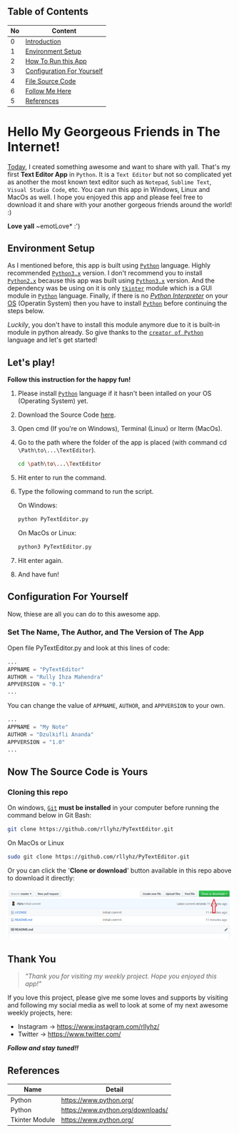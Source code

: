 
## Table of Contents

| No | Content |
| --- | --- |
| 0 | [Introduction](#introduction) |
| 1 | [Environment Setup](#env-setup) |
| 2 | [How To Run this App](#how-to-run) |
| 3 | [Configuration For Yourself](#configuration) |
| 4 | [File Source Code](#file-source-code) |
| 6 | [Follow Me Here](#follow-me) |
| 5 | [References](#references) |


<a id="introduction"></a>
# Hello My Georgeous Friends in The Internet!

[Today](# "11 December 2019"), I created something awesome and want to share with yall. That's my first **Text Editor App** in `Python`. It is a `Text Editor` but not so complicated yet as another the most known text editor such as `Notepad`, `Sublime Text`, `Visual Studio Code`, etc. You can run this app in Windows, Linux and MacOs as well. I hope you enjoyed this app and please feel free to download it and share with your another gorgeous friends around the world! :)

**Love yall** ~emotLove* :')


<a id="env-setup"></a>
## Environment Setup

As I mentioned before, this app is built using [`Python`](https://www.python.org/ "Python's Official Website") language. Highly recommended [`Python3.x`](https://docs.python.org/3/ "Python3.8") version. I don't recommend you to install [`Python2.x`](https://docs.python.org/2/ "Python 2.7.14 the last released") because this app was built using [`Python3.x`](https://docs.python.org/3/ "Python3.8") version. And the dependency was be using on it is only [`tkinter`](https://docs.python.org/3.8/library/tkinter.html "Tkinter Module") module which is a GUI module in [`Python`](https://www.python.org "Python's Official Website") language. Finally, if there is no [_Python Interpreter_](https://en.wikipedia.org/wiki/Python_(programming_language)) on your [OS](https://en.wikipedia.org/wiki/Operating_system) (Operatin System) then you have to install [`Python`](https://www.python.org/downloads/ "Download Here Now!") before continuing the steps below.

_Luckily_, you don't have to install this module anymore due to it is built-in module in python already. So give thanks to the [`creator of Python`](https://en.wikipedia.org/wiki/Python_(programming_language) "Created by Guido van Rossum") language and let's get started!

<a id="how-to-run"></a>
## Let's play!

**Follow this instruction for the happy fun!**

1. Please install [`Python`](https://www.python.org/downloads/ "Download Here Now!") language if it hasn't been intalled on your OS (Operating System) yet.
1. Download the Source Code [here](#file-source-code "Just Click!").
1. Open cmd (If you're on Windows), Terminal (Linux) or Iterm (MacOs).
1. Go to the path where the folder of the app is placed (with command cd `\Path\to\...\TextEditor`).

    ```bash
    cd \path\to\...\TextEditor
    ```

1. Hit enter to run the command.
1. Type the following command to run the script.

    On Windows:

    ```bash
    python PyTextEditor.py
    ```

    On MacOs or Linux:

    ```bash
    python3 PyTextEditor.py
    ```

1. Hit enter again.
1. And have fun!


<a id="configuration"></a>
## Configuration For Yourself

Now, thiese are all you can do to this awesome app.

### Set The Name, The Author, and The Version of The App

Open file PyTextEditor.py and look at this lines of code:

```python
...
APPNAME = "PyTextEditor"
AUTHOR = "Rully Ihza Mahendra"
APPVERSION = "0.1"
...
```

You can change the value of `APPNAME`, `AUTHOR`, and `APPVERSION` to your own.

```python
...
APPNAME = "My Note"
AUTHOR = "Dzulkifli Ananda"
APPVERSION = "1.0"
...
```



<a id="file-source-code"></a>
## Now The Source Code is Yours

### Cloning this repo

On windows, [`Git`](https://git-scm.com/) **must be installed** in your computer before running the command below in Git Bash:
```bash
git clone https://github.com/rllyhz/PyTextEditor.git
```

On MacOs or Linux
```bash
sudo git clone https://github.com/rllyhz/PyTextEditor.git
```
Or you can click the '**Clone or download**' button available in this repo above to download it directly:

<img src="clone_or_download.png">


<a id="follow-me"></a>
## Thank You

> _"Thank you for visiting my weekly project. Hope you enjoyed this app!"_

If you love this project, please give me some loves and supports by visiting and following my social media as well to look at some of my next awesome weekly projects, here:
- Instagram -> https://www.instagram.com/rllyhz/
- Twitter -> https://www.twitter.com/

**_Follow and stay tuned!!_**

<a id="references"></a>
## References

| Name | Detail |
| --- | --- |
| Python | https://www.python.org/ |
| Python | https://www.python.org/downloads/ |
| Tkinter Module | https://www.python.org/ |

